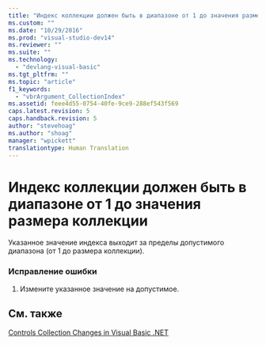 ```yaml
---
title: "Индекс коллекции должен быть в диапазоне от 1 до значения размера коллекции | Microsoft Docs"
ms.custom: ""
ms.date: "10/29/2016"
ms.prod: "visual-studio-dev14"
ms.reviewer: ""
ms.suite: ""
ms.technology: 
  - "devlang-visual-basic"
ms.tgt_pltfrm: ""
ms.topic: "article"
f1_keywords: 
  - "vbrArgument_CollectionIndex"
ms.assetid: feee4d55-0754-40fe-9ce9-288ef543f569
caps.latest.revision: 5
caps.handback.revision: 5
author: "stevehoag"
ms.author: "shoag"
manager: "wpickett"
translationtype: Human Translation
---
```

# Индекс коллекции должен быть в диапазоне от 1 до значения размера коллекции
Указанное значение индекса выходит за пределы допустимого диапазона \(от 1 до размера коллекции\).  
  
### Исправление ошибки  
  
1.  Измените указанное значение на допустимое.  
  
## См. также  
 [Controls Collection Changes in Visual Basic .NET](http://msdn.microsoft.com/ru-ru/8eb5b458-8b39-4d79-9c97-2b29c527afa5)